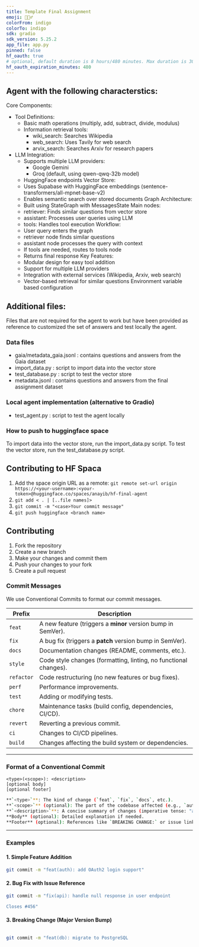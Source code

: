 ```yaml
---
title: Template Final Assignment
emoji: 🕵🏻‍♂️
colorFrom: indigo
colorTo: indigo
sdk: gradio
sdk_version: 5.25.2
app_file: app.py
pinned: false
hf_oauth: true
# optional, default duration is 8 hours/480 minutes. Max duration is 30 days/43200 minutes.
hf_oauth_expiration_minutes: 480
---
```


## Agent with the following characterstics:

Core Components:
- Tool Definitions:
    - Basic math operations (multiply, add, subtract, divide, modulus)
    - Information retrieval tools:
        - wiki_search: Searches Wikipedia
        - web_search: Uses Tavily for web search
        - arvix_search: Searches Arxiv for research papers
- LLM Integration:
    - Supports multiple LLM providers:
        - Google Gemini
        - Groq (default, using qwen-qwq-32b model)
    - HuggingFace endpoints
Vector Store:
    - Uses Supabase with HuggingFace embeddings (sentence-transformers/all-mpnet-base-v2)
    - Enables semantic search over stored documents
Graph Architecture:
    - Built using StateGraph with MessagesState
Main nodes:
    - retriever: Finds similar questions from vector store
    - assistant: Processes user queries using LLM
    - tools: Handles tool execution
Workflow:
    - User query enters the graph
    - retriever node finds similar questions
    - assistant node processes the query with context
    - If tools are needed, routes to tools node
    - Returns final response
Key Features:
    - Modular design for easy tool addition
    - Support for multiple LLM providers
    - Integration with external services (Wikipedia, Arxiv, web search)
    - Vector-based retrieval for similar questions
Environment variable based configuration

## Additional files:

Files that are not required for the agent to work but have been provided as reference to customized the set of answers and test locally the agent.

### Data files
- gaia/metadata_gaia.jsonl : contains questions and answers from the Gaia dataset
- import_data.py : script to import data into the vector store
- test_database.py : script to test the vector store
- metadata.jsonl : contains questions and answers from the final assignment dataset

### Local agent implementation (alternative to Gradio)

- test_agent.py : script to test the agent locally

### How to push to huggingface space

To import data into the vector store, run the import_data.py script.
To test the vector store, run the test_database.py script.

## Contributing to HF Spaca       

1. Add the space origin URL as a remote: `git remote set-url origin https://<your-username>:<your-token>@huggingface.co/spaces/anayib/hf-final-agent`
3. `git add < . | [..file names]>`
2. `git commit -m "<case>Your commit message"`
3. `git push huggingface <branch name>`


## Contributing

1. Fork the repository
2. Create a new branch
3. Make your changes and commit them
4. Push your changes to your fork
5. Create a pull request


### Commit Messages

We use Conventional Commits to format our commit messages.

| Prefix       | Description                                                                 |
|--------------|-----------------------------------------------------------------------------|
| `feat`       | A new feature (triggers a **minor** version bump in SemVer).                |
| `fix`        | A bug fix (triggers a **patch** version bump in SemVer).                    |
| `docs`       | Documentation changes (README, comments, etc.).                             |
| `style`      | Code style changes (formatting, linting, no functional changes).            |
| `refactor`   | Code restructuring (no new features or bug fixes).                          |
| `perf`       | Performance improvements.                                                   |
| `test`       | Adding or modifying tests.                                                  |
| `chore`      | Maintenance tasks (build config, dependencies, CI/CD).                      |
| `revert`     | Reverting a previous commit.                                                |
| `ci`         | Changes to CI/CD pipelines.                                                 |
| `build`      | Changes affecting the build system or dependencies.                         |

---

### Format of a Conventional Commit

```
<type>(<scope>): <description>
[optional body]
[optional footer]
```

```bash
**`<type>`**: The kind of change (`feat`, `fix`, `docs`, etc.).
**`<scope>`** (optional): The part of the codebase affected (e.g., `auth`, `api`, `ui`).
**`<description>`**: A concise summary of changes (imperative tense: "add" instead of "added").
**Body** (optional): Detailed explanation if needed.
**Footer** (optional): References like `BREAKING CHANGE:` or issue links (`Closes #123`).
```

---

### Examples

#### 1. Simple Feature Addition
```bash
git commit -m "feat(auth): add OAuth2 login support"
```

#### 2. Bug Fix with Issue Reference
```bash
git commit -m "fix(api): handle null response in user endpoint

Closes #456"
```
#### 3. Breaking Change (Major Version Bump)
```bash

git commit -m "feat(db): migrate to PostgreSQL

